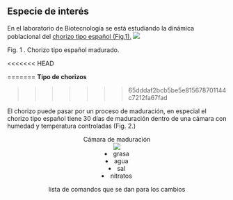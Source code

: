 ## Especie de interés
En el laboratorio de Biotecnología se está estudiando la dinámica poblacional del [chorizo tipo español (Fig.1).](http://www.jamonarium.com/themes/theme_jamonarium/css./imas/cms/chorizo/chorizo-rustico-cortado.jpg "chorizo tipo español")
![](http://www.jamonarium.com/themes/theme_jamonarium/css/imas/cms/chorizo/chorizo-rustico-cortado.jpg)

Fig. 1 . Chorizo tipo español madurado.

<<<<<<< HEAD




=======
**Tipo de chorizos**
>>>>>>> 65dddaf2bcb5be5e815678701144c7212fa67fad

El chorizo puede pasar por un proceso de maduración, en especial el chorizo tipo español tiene 30 días de maduración dentro de una cámara con humedad y temperatura controladas (Fig. 2.)

<center>Cámara de maduración

<div style="text-alingn: center">
<img src="http://www.jestany.com/imatges/assecador-embotits.jpg")
![](http://www.jestany.com/imatges/assecador-embotits.jpg)
Fig. 2 Cámara de maduración para productos cárnicos.


1. grasa
2. agua
3. sal
4. nitratos

lista de comandos que se dan para los cambios 


